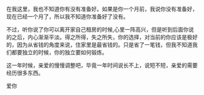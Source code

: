 在我这里，我也不知道你有没有准备好。如果是你一个月前，我说你没有准备好，现在已经一个月了，所以我不知道你准备好了没有。

不过，听你说了你可以离开家自己租房的时候,心里一阵高兴，但是听到后面你说的之后，内心渐渐平淡。得之所得，失之所失，你的选择，对当前的你应该是极好的，因为从省钱的角度来说，住家里是最省钱的。只是省了一笔钱，但我不知道我们都要独立的时候，你的独立要如何锻炼。

这一年时候，亲爱的慢慢调整吧，毕竟一年时间说长不上，说短不短，亲爱的需要经历很多东西。

爱你
